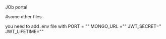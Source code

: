 JOb portal

#some other files.

you need to add .env file with 
PORT = ""
MONGO_URL =""
JWT_SECRET="
JWT_LIFETIME=""